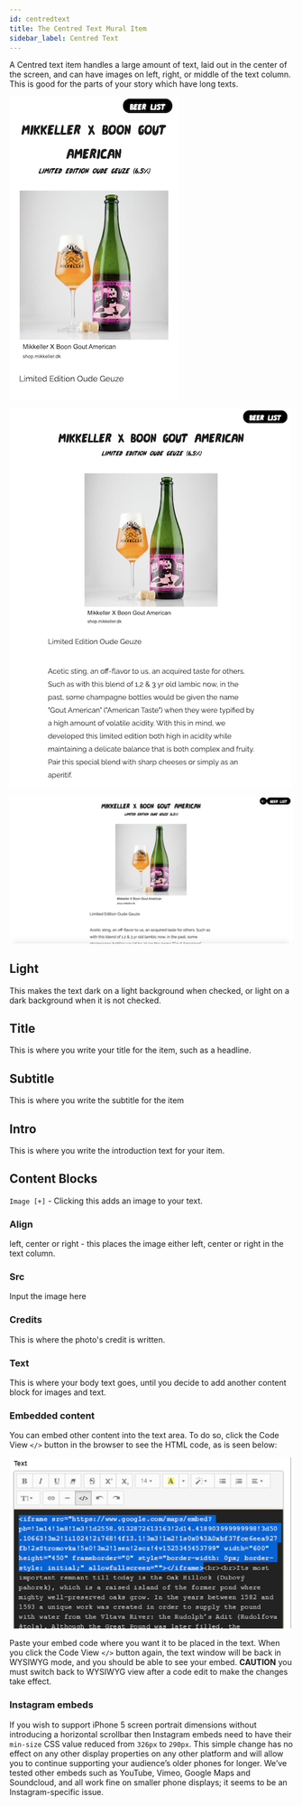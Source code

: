 ```yaml
---
id: centredtext
title: The Centred Text Mural Item
sidebar_label: Centred Text
---
```


A Centred text item handles a large amount of text, laid out in the center of the screen, and can have images on left, right, or middle of the text column. This is good for the parts of your story which have long texts.

![Mural's Centred Text item on phone](assets/output/CentredText-phone.png "Mural's Centred Text item on phone")

![Mural's Centred Text item on tablet](assets/output/CentredText-tablet.png "Mural's Centred Text item on tablet")

![Mural's Centred Text item on desktop](assets/output/CentredText-desktop.png "Mural's Centred Text item on desktop")

## Light

This makes the text dark on a light background when checked, or light on a dark background when it is not checked.

## Title

This is where you write your title for the item, such as a headline.

## Subtitle

This is where you write the subtitle for the item

## Intro

This is where you write the introduction text for your item.

## Content Blocks

`Image [+]` - Clicking this adds an image to your text.

### Align

left, center or right - this places the image either left, center or right in the text column.

### Src

Input the image here

### Credits

This is where the photo's credit is written.

### Text

This is where your body text goes, until you decide to add another content block for images and text.

### Embedded content

You can embed other content into the text area. To do so, click the Code View `</>` button in the browser to see the HTML code, as is seen below:

![alt text](assets/centredtext_embed.png "Google maps embed iframe")

Paste your embed code where you want it to be placed in the text. When you click the Code View `</>` button again, the text window will be back in WYSIWYG mode, and you should be able to see your embed. **CAUTION** you must switch back to WYSIWYG view after a code edit to make the changes take effect.

### Instagram embeds

If you wish to support iPhone 5 screen portrait dimensions without introducing a horizontal scrollbar then Instagram embeds need to have their `min-size` CSS value reduced from `326px` to `290px`. This simple change has no effect on any other display properties on any other platform and will allow you to continue supporting your audience’s older phones for longer. We’ve tested other embeds such as YouTube, Vimeo, Google Maps and Soundcloud, and all work fine on smaller phone displays; it seems to be an Instagram-specific issue.
